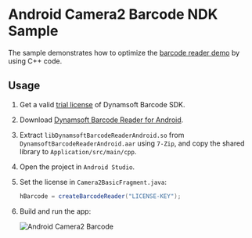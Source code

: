 # Android Camera2 Barcode NDK Sample
The sample demonstrates how to optimize the [barcode reader demo](https://github.com/yushulx/android-camera2-barcode) by using C++ code. 

## Usage
1. Get a valid [trial license](https://www.dynamsoft.com/CustomerPortal/Portal/Triallicense.aspx) of Dynamsoft Barcode SDK.
2. Download [Dynamsoft Barcode Reader for Android](https://www.dynamsoft.com/Downloads/Dynamic-Barcode-Reader-Download.aspx?edition=android).
3. Extract `libDynamsoftBarcodeReaderAndroid.so` from `DynamsoftBarcodeReaderAndroid.aar` using `7-Zip`, and copy the shared library to `Application/src/main/cpp`.
4. Open the project in `Android Studio`.
5. Set the license in `Camera2BasicFragment.java`:

    ```java
    hBarcode = createBarcodeReader("LICENSE-KEY");
    ```

6. Build and run the app:

    ![Android Camera2 Barcode](https://www.codepool.biz/wp-content/uploads/2019/05/android-camera2-barcode.gif)




